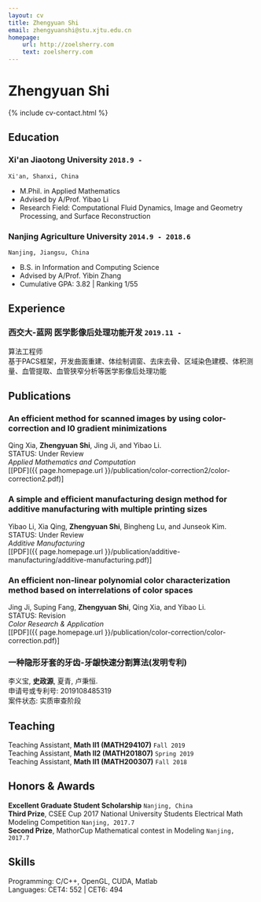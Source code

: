 ```yaml
---
layout: cv
title: Zhengyuan Shi
email: zhengyuanshi@stu.xjtu.edu.cn
homepage:
    url: http://zoelsherry.com
    text: zoelsherry.com
---
```

# Zhengyuan __Shi__

<!--
include contact information from the front matter
Supported arguments:
    - homepage: url, text
    - phone
    - email
-->
{% include cv-contact.html %}

## Education

### __Xi'an Jiaotong University__ `2018.9 -`
```
Xi'an, Shanxi, China
```
- M.Phil. in Applied Mathematics
- Advised by A/Prof. Yibao Li
- Research Field: Computational Fluid Dynamics, Image and Geometry Processing, and Surface Reconstruction

### __Nanjing Agriculture University__ `2014.9 - 2018.6`
```
Nanjing, Jiangsu, China
```
- B.S. in Information and Computing Science
- Advised by A/Prof. Yibin Zhang
- Cumulative GPA: 3.82 \| Ranking 1/55

## Experience

### **西交大-蓝网 医学影像后处理功能开发** `2019.11 -`

算法工程师<br>
基于PACS框架，开发曲面重建、体绘制调窗、去床去骨、区域染色建模、体积测量、血管提取、血管狭窄分析等医学影像后处理功能

## Publications

### **An efficient method for scanned images by using color-correction and l0 gradient minimizations**

Qing Xia, **Zhengyuan Shi**, Jing Ji, and Yibao Li.<br>
STATUS: Under Review<br>
_Applied Mathematics and Computation_<br>
[[PDF]({{ page.homepage.url }}/publication/color-correction2/color-correction2.pdf)]

### **A simple and efficient manufacturing design method for additive manufacturing with multiple printing sizes**

Yibao Li, Xia Qing, **Zhengyuan Shi**, Bingheng Lu, and Junseok Kim.<br>
STATUS: Under Review<br>
_Additive Manufacturing_<br>
[[PDF]({{ page.homepage.url }}/publication/additive-manufacturing/additive-manufacturing.pdf)]

### **An efficient non-linear polynomial color characterization method based on interrelations of color spaces**

Jing Ji, Suping Fang, **Zhengyuan Shi**,  Qing Xia, and Yibao Li.<br>
STATUS: Revision<br>
_Color Research & Application_<br>
[[PDF]({{ page.homepage.url }}/publication/color-correction/color-correction.pdf)]

### **一种隐形牙套的牙齿-牙龈快速分割算法(发明专利)**

李义宝, **史政源**, 夏青, 卢秉恒.<br>
申请号或专利号: 2019108485319<br>
案件状态: 实质审查阶段


## Teaching

Teaching Assistant, __Math II1 (MATH294107)__ `Fall 2019` <br>
Teaching Assistant, __Math II2 (MATH201807)__ `Spring 2019` <br>
Teaching Assistant, __Math II1 (MATH200307)__ `Fall 2018` <br>


## Honors & Awards

**Excellent Graduate Student Scholarship** `Nanjing, China` <br>
**Third Prize**, CSEE Cup 2017 National University Students Electrical Math Modeling Competition `Nanjing, 2017.7` <br>
**Second Prize**, MathorCup Mathematical contest in Modeling `Nanjing, 2017.7` <br>

## Skills

Programming:  C/C++, OpenGL, CUDA, Matlab<br>
Languages:  CET4: 552 | CET6: 494 <br>

<!-- ### Footer

Last updated: April 2019 -->
